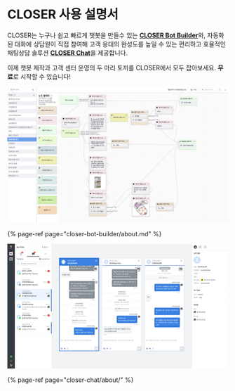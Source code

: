 # CLOSER 사용 설명서

CLOSER는 누구나 쉽고 빠르게 챗봇을 만들수 있는 [**CLOSER Bot Builder**](closer-bot-builder/about.md)와, 자동화된 대화에 상담원이 직접 참여해 고객 응대의 완성도를 높일 수 있는 편리하고 효율적인 채팅상담 솔루션 [**CLOSER Chat**](closer-chat/about/)을 제공합니다. 

이제 챗봇 제작과 고객 센터 운영의 두 마리 토끼를 CLOSER에서 모두 잡아보세요. **무료**로 시작할 수 있습니다!

![CLOSER Bot Builder](.gitbook/assets/bot_builder_overview.png)

{% page-ref page="closer-bot-builder/about.md" %}

![CLOSER Chat](.gitbook/assets/openbeta_chat_750px.png)

{% page-ref page="closer-chat/about/" %}



